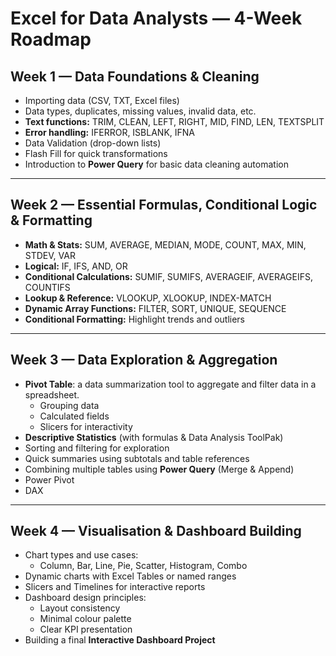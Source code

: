 # Excel for Data Analysts — 4-Week Roadmap

## Week 1 — Data Foundations & Cleaning

- Importing data (CSV, TXT, Excel files) 
- Data types, duplicates, missing values, invalid data, etc.
- **Text functions:** TRIM, CLEAN, LEFT, RIGHT, MID, FIND, LEN, TEXTSPLIT
- **Error handling:** IFERROR, ISBLANK, IFNA
- Data Validation (drop-down lists)
- Flash Fill for quick transformations
- Introduction to **Power Query** for basic data cleaning automation

---

## Week 2 — Essential Formulas, Conditional Logic & Formatting

- **Math & Stats:** SUM, AVERAGE, MEDIAN, MODE, COUNT, MAX, MIN, STDEV, VAR
- **Logical:** IF, IFS, AND, OR
- **Conditional Calculations:** SUMIF, SUMIFS, AVERAGEIF, AVERAGEIFS, COUNTIFS
- **Lookup & Reference:** VLOOKUP, XLOOKUP, INDEX-MATCH
- **Dynamic Array Functions:** FILTER, SORT, UNIQUE, SEQUENCE
- **Conditional Formatting:** Highlight trends and outliers

---

## Week 3 — Data Exploration & Aggregation

- **Pivot Table**: a data summarization tool to aggregate and filter data in a spreadsheet.
  - Grouping data
  - Calculated fields
  - Slicers for interactivity
- **Descriptive Statistics** (with formulas & Data Analysis ToolPak)
- Sorting and filtering for exploration
- Quick summaries using subtotals and table references
- Combining multiple tables using **Power Query** (Merge & Append)
- Power Pivot
- DAX

---

## Week 4 — Visualisation & Dashboard Building

- Chart types and use cases:
  - Column, Bar, Line, Pie, Scatter, Histogram, Combo
- Dynamic charts with Excel Tables or named ranges
- Slicers and Timelines for interactive reports
- Dashboard design principles:
  - Layout consistency
  - Minimal colour palette
  - Clear KPI presentation
- Building a final **Interactive Dashboard Project**

